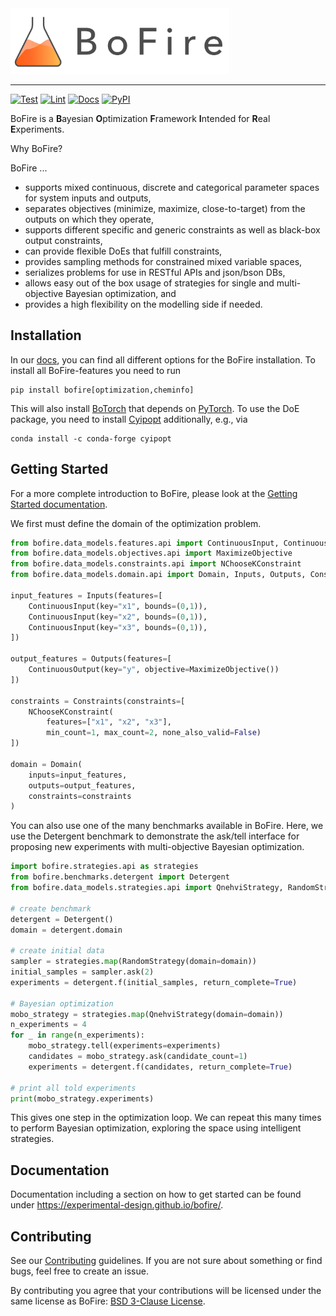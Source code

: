 <a href=https://experimental-design.github.io/bofire/>
  <img width="350" src="./graphics/logos/bofire-long.png" alt="BoFire Logo" />
</a>

<hr/>

[![Test](https://github.com/experimental-design/bofire/workflows/Tests/badge.svg)](https://github.com/experimental-design/bofire/actions?query=workflow%3ATests)
[![Lint](https://github.com/experimental-design/bofire/workflows/Lint/badge.svg)](https://github.com/experimental-design/bofire/actions?query=workflow%3ALint)
[![Docs](https://github.com/experimental-design/bofire/workflows/Docs/badge.svg)](https://github.com/experimental-design/bofire/actions?query=workflow%3ADocs)
[![PyPI](https://img.shields.io/pypi/v/bofire.svg)](https://pypi.org/project/bofire)

BoFire is a **B**ayesian **O**ptimization **F**ramework **I**ntended for **R**eal **E**xperiments. 

Why BoFire?

BoFire ...

- supports mixed continuous, discrete and categorical parameter spaces for system inputs and outputs,
- separates objectives (minimize, maximize, close-to-target) from the outputs on which they operate,
- supports different specific and generic constraints as well as black-box output constraints,
- can provide flexible DoEs that fulfill constraints,
- provides sampling methods for constrained mixed variable spaces,
- serializes problems for use in RESTful APIs and json/bson DBs,
- allows easy out of the box usage of strategies for single and multi-objective Bayesian optimization, and 
- provides a high flexibility on the modelling side if needed.

## Installation

In our [docs](https://experimental-design.github.io/bofire/install/),
you can find all different options for the BoFire installation.
To install all BoFire-features you need to run
```
pip install bofire[optimization,cheminfo]
```
This will also install [BoTorch](https://botorch.org/) that depends on 
[PyTorch](https://pytorch.org/). To use the DoE package, you need to install
[Cyipopt](https://cyipopt.readthedocs.io/en/stable/)
additionally, e.g., via
```
conda install -c conda-forge cyipopt
```

## Getting Started
For a more complete introduction to BoFire, please look at the [Getting Started documentation](https://experimental-design.github.io/bofire/getting_started/).

We first must define the domain of the optimization problem.

```python
from bofire.data_models.features.api import ContinuousInput, ContinuousOutput
from bofire.data_models.objectives.api import MaximizeObjective
from bofire.data_models.constraints.api import NChooseKConstraint
from bofire.data_models.domain.api import Domain, Inputs, Outputs, Constraints

input_features = Inputs(features=[
    ContinuousInput(key="x1", bounds=(0,1)),
    ContinuousInput(key="x2", bounds=(0,1)),
    ContinuousInput(key="x3", bounds=(0,1)),
])

output_features = Outputs(features=[
    ContinuousOutput(key="y", objective=MaximizeObjective())
])

constraints = Constraints(constraints=[
    NChooseKConstraint(
        features=["x1", "x2", "x3"],
        min_count=1, max_count=2, none_also_valid=False)
])

domain = Domain(
    inputs=input_features, 
    outputs=output_features, 
    constraints=constraints
)
```

You can also use one of the many benchmarks available in BoFire.
Here, we use the Detergent benchmark to demonstrate the ask/tell interface for
proposing new experiments with multi-objective Bayesian optimization.

```python
import bofire.strategies.api as strategies
from bofire.benchmarks.detergent import Detergent
from bofire.data_models.strategies.api import QnehviStrategy, RandomStrategy

# create benchmark
detergent = Detergent()
domain = detergent.domain

# create initial data
sampler = strategies.map(RandomStrategy(domain=domain))
initial_samples = sampler.ask(2)
experiments = detergent.f(initial_samples, return_complete=True)

# Bayesian optimization
mobo_strategy = strategies.map(QnehviStrategy(domain=domain))
n_experiments = 4
for _ in range(n_experiments):
    mobo_strategy.tell(experiments=experiments)
    candidates = mobo_strategy.ask(candidate_count=1)
    experiments = detergent.f(candidates, return_complete=True)

# print all told experiments
print(mobo_strategy.experiments)
```

This gives one step in the optimization loop. We can repeat this many times to
perform Bayesian optimization, exploring the space using intelligent strategies.

## Documentation

Documentation including a section on how to get started can be found under https://experimental-design.github.io/bofire/.

## Contributing

See our [Contributing](./CONTRIBUTING.md) guidelines. If you are not sure about something or find bugs, feel free to create an issue.

By contributing you agree that your contributions will be licensed under the same license as BoFire: [BSD 3-Clause License](./LICENSE).
